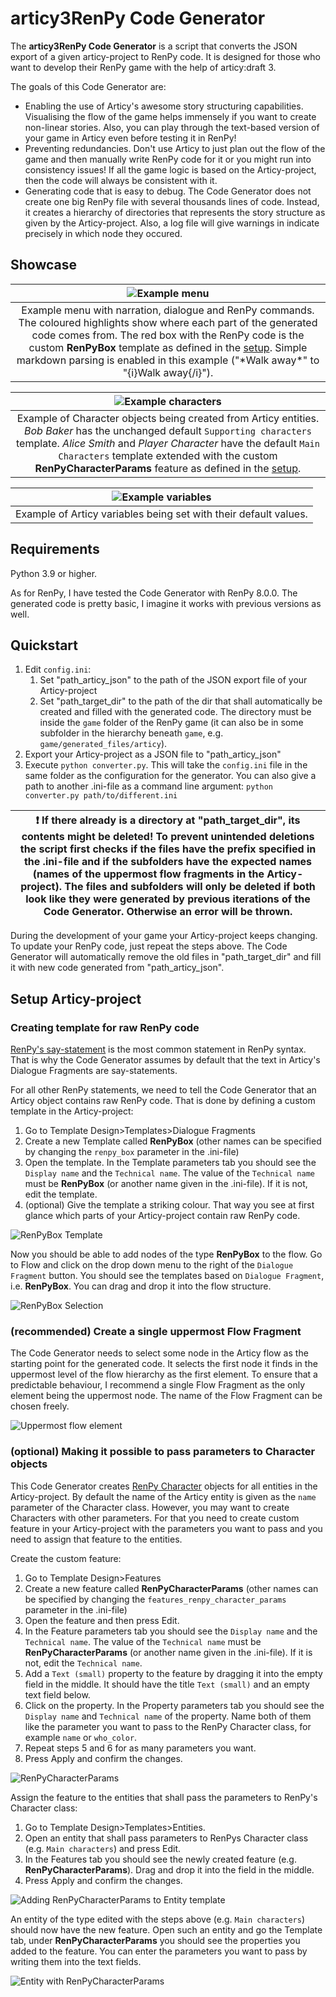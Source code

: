 # articy3RenPy Code Generator

The **articy3RenPy Code Generator** is a script that converts the JSON export of a given articy-project to RenPy code. 
It is designed for those who want to develop their RenPy game with the help of articy:draft 3.

The goals of this Code Generator are:
 - Enabling the use of Articy's awesome story structuring capabilities. Visualising the flow of the game helps immensely if you want to create non-linear stories. Also, you can play through the text-based version of your game in Articy even before testing it in RenPy! 
 - Preventing redundancies. Don't use Articy to just plan out the flow of the game and then manually write RenPy code for it or you might run into consistency issues! If all the game logic is based on the Articy-project, then the code will always be consistent with it. 
 - Generating code that is easy to debug. The Code Generator does not create one big RenPy file with several thousands lines of code. Instead, it creates a hierarchy of directories that represents the story structure as given by the Articy-project. Also, a log file will give warnings in indicate precisely in which node they occured.

## Showcase

| ![Example menu](images/showcase_00.png) |
| :---: |
| Example menu with narration, dialogue and RenPy commands. The coloured highlights show where each part of the generated code comes from. The red box with the RenPy code is the custom **RenPyBox** template as defined in the [setup](#Creating-template-for-raw-RenPy-code). Simple markdown parsing is enabled in this example ("\*Walk away\*" to "{i}Walk away{/i}"). |

| ![Example characters](images/showcase_01.png) |
| :---: |
| Example of Character objects being created from Articy entities. *Bob Baker* has the unchanged default ``Supporting characters`` template. *Alice Smith* and *Player Character* have the default ``Main Characters`` template extended with the custom **RenPyCharacterParams** feature as defined in the [setup](#-(optional)-Making-it-possible-to-pass-parameters-to-Character-objects). |

| ![Example variables](images/showcase_02.png) |
| :---: |
| Example of Articy variables being set with their default values. |



## Requirements

Python 3.9 or higher. 

As for RenPy, I have tested the Code Generator with RenPy 8.0.0. 
The generated code is pretty basic, I imagine it works with previous versions as well. 

## Quickstart

1. Edit ``config.ini``:
    1. Set "path_articy_json" to the path of the JSON export file of your Articy-project
    2. Set "path_target_dir" to the path of the dir that shall automatically be created and filled with the generated code. The directory must be inside the ``game`` folder of the RenPy game (it can also be in some subfolder in the hierarchy beneath ``game``, e.g. ``game/generated_files/articy``). 
2. Export your Articy-project as a JSON file to "path_articy_json"
3. Execute ``python converter.py``. This will take the ``config.ini`` file in the same folder as the configuration for the generator. You can also give a path to another .ini-file as a command line argument: ``python converter.py path/to/different.ini``

| :exclamation:  If there already is a directory at "path_target_dir", its contents might be deleted! To prevent unintended deletions the script first checks if the files have the prefix specified in the .ini-file and if the subfolders have the expected names (names of the uppermost flow fragments in the Articy-project). The files and subfolders will only be deleted if both look like they were generated by previous iterations of the Code Generator. Otherwise an error will be thrown. |
|-----------------------------------------|

During the development of your game your Articy-project keeps changing. To update your RenPy code, just repeat the steps above. The Code Generator will automatically remove the old files in "path_target_dir" and fill it with new code generated from "path_articy_json". 

## Setup Articy-project

### Creating template for raw RenPy code

[RenPy's say-statement](https://www.renpy.org/doc/html/dialogue.html#say-statement) is the most common statement in RenPy syntax. That is why the Code Generator assumes by default that the text in Articy's Dialogue Fragments are say-statements. 

For all other RenPy statements, we need to tell the Code Generator that an Articy object contains raw RenPy code. That is done by defining a custom template in the Articy-project:

1. Go to Template Design>Templates>Dialogue Fragments
2. Create a new Template called **RenPyBox** (other names can be specified by changing the ``renpy_box`` parameter in the .ini-file)
3. Open the template. In the Template parameters tab you should see the ``Display name`` and the ``Technical name``. The value of the ``Technical name`` must be **RenPyBox** (or another name given in the .ini-file). If it is not, edit the template. 
4. (optional) Give the template a striking colour. That way you see at first glance which parts of your Articy-project contain raw RenPy code. 

![RenPyBox Template](images/RenPyBox_template.png)

Now you should be able to add nodes of the type **RenPyBox** to the flow. Go to Flow and click on the drop down menu to the right of the ``Dialogue Fragment`` button. You should see the templates based on ``Dialogue Fragment``, i.e. **RenPyBox**. You can drag and drop it into the flow structure. 

![RenPyBox Selection](images/RenPyBox_selection.png)

### (recommended) Create a single uppermost Flow Fragment

The Code Generator needs to select some node in the Articy flow as the starting point for the generated code. It selects the first node it finds in the uppermost level of the flow hierarchy as the first element. To ensure that a predictable behaviour, I recommend a single Flow Fragment as the only element being the uppermost node. The name of the Flow Fragment can be chosen freely.

![Uppermost flow element](images/flow_uppermost_element.png)

### (optional) Making it possible to pass parameters to Character objects

This Code Generator creates [RenPy Character](https://www.renpy.org/doc/html/dialogue.html#Character) objects for all entities in the Articy-project. By default the name of the Articy entity is given as the ``name`` parameter of the Character class. However, you may want to create Characters with other parameters. For that you need to create custom feature in your Articy-project with the parameters you want to pass and you need to assign that feature to the entities.

Create the custom feature:

1. Go to Template Design>Features
2. Create a new feature called **RenPyCharacterParams** (other names can be specified by changing the ``features_renpy_character_params`` parameter in the .ini-file)
3. Open the feature and then press Edit.
4. In the Feature parameters tab you should see the ``Display name`` and the ``Technical name``. The value of the ``Technical name`` must be **RenPyCharacterParams** (or another name given in the .ini-file). If it is not, edit the ``Technical name``.
5. Add a ``Text (small)`` property to the feature by dragging it into the empty field in the middle. It should have the title ``Text (small)`` and an empty text field below.
6. Click on the property. In the Property parameters tab you should see the ``Display name`` and  ``Technical name`` of the property. Name both of them like the parameter you want to pass to the RenPy Character class, for example ``name`` or ``who_color``.
7. Repeat steps 5 and 6 for as many parameters you want. 
8. Press Apply and confirm the changes.

![RenPyCharacterParams](images/RenPyCharacterParams.png)

Assign the feature to the entities that shall pass the parameters to RenPy's Character class:

1. Go to Template Design>Templates>Entities. 
2. Open an entity that shall pass parameters to RenPys Character class (e.g. ``Main characters``) and press Edit.
3. In the Features tab you should see the newly created feature (e.g. **RenPyCharacterParams**). Drag and drop it into the field in the middle. 
4. Press Apply and confirm the changes. 

![Adding RenPyCharacterParams to Entity template](images/EntityEditor.png)

An entity of the type edited with the steps above (e.g. ``Main characters``) should now have the new feature. Open such an entity and go the Template tab, under **RenPyCharacterParams** you should see the properties you added to the feature. You can enter the parameters you want to pass by writing them into the text fields.

![Entity with RenPyCharacterParams](images/Entity_with_RenPyCharacterParams.png)